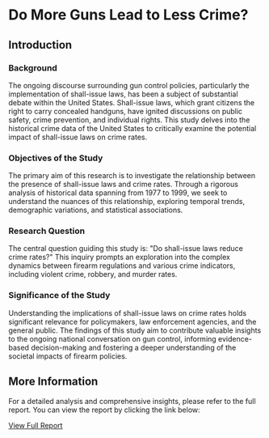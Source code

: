 # Do More Guns Lead to Less Crime?

## Introduction

### Background
The ongoing discourse surrounding gun control policies, particularly the implementation of shall-issue laws, has been a subject of substantial debate within the United States. Shall-issue laws, which grant citizens the right to carry concealed handguns, have ignited discussions on public safety, crime prevention, and individual rights. This study delves into the historical crime data of the United States to critically examine the potential impact of shall-issue laws on crime rates.

### Objectives of the Study
The primary aim of this research is to investigate the relationship between the presence of shall-issue laws and crime rates. Through a rigorous analysis of historical data spanning from 1977 to 1999, we seek to understand the nuances of this relationship, exploring temporal trends, demographic variations, and statistical associations.

### Research Question
The central question guiding this study is: "Do shall-issue laws reduce crime rates?" This inquiry prompts an exploration into the complex dynamics between firearm regulations and various crime indicators, including violent crime, robbery, and murder rates.

### Significance of the Study
Understanding the implications of shall-issue laws on crime rates holds significant relevance for policymakers, law enforcement agencies, and the general public. The findings of this study aim to contribute valuable insights to the ongoing national conversation on gun control, informing evidence-based decision-making and fostering a deeper understanding of the societal impacts of firearm policies.

## More Information

For a detailed analysis and comprehensive insights, please refer to the full report. You can view the report by clicking the link below:

[View Full Report](./Guns%20Law.pdf)

